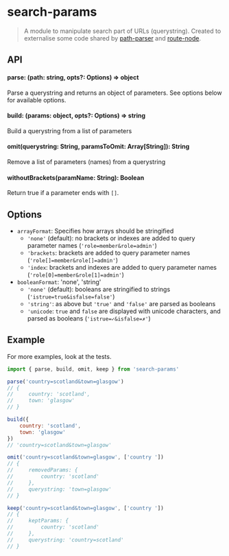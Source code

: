# search-params

> A module to manipulate search part of URLs (querystring). Created to externalise some code shared by [path-parser](troch/path-parser) and [route-node](troch/route-node).

## API

#### parse: (path: string, opts?: Options) => object

Parse a querystring and returns an object of parameters. See options below for available options.

#### build: (params: object, opts?: Options) => string

Build a querystring from a list of parameters

#### omit(querystring: String, paramsToOmit: Array[String]): String

Remove a list of parameters (names) from a querystring

#### withoutBrackets(paramName: String): Boolean

Return true if a parameter ends with `[]`.

## Options

- `arrayFormat`: Specifies how arrays should be stringified
    - `'none'` (default): no brackets or indexes are added to query parameter names (`'role=member&role=admin'`)
    - `'brackets`: brackets are added to query parameter names (`'role[]=member&role[]=admin'`)
    - `'index`: brackets and indexes are added to query parameter names (`'role[0]=member&role[1]=admin'`)
- `booleanFormat`: 'none', 'string'
    - `'none'` (default): booleans are stringified to strings (`'istrue=true&isfalse=false'`)
    - `'string'`: as above but `'true'` and `'false'` are parsed as booleans
    - `'unicode`: `true` and `false` are displayed with unicode characters, and parsed as booleans (`'istrue=✓&isfalse=✗'`)

## Example

For more examples, look at the tests.

```js
import { parse, build, omit, keep } from 'search-params'

parse('country=scotland&town=glasgow')
// {
//     country: 'scotland',
//     town: 'glasgow'
// }

build({
    country: 'scotland',
    town: 'glasgow'
})
// 'country=scotland&town=glasgow'

omit('country=scotland&town=glasgow', ['country '])
// {
//     removedParams: {
//         country: 'scotland'
//     },
//     querystring: 'town=glasgow'
// }

keep('country=scotland&town=glasgow', ['country '])
// {
//     keptParams: {
//         country: 'scotland'
//     },
//     querystring: 'country=scotland'
// }
```
